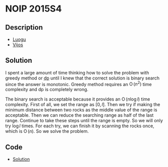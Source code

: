 # NOIP 2015S4

## Description

- [Luogu](https://www.luogu.com.cn/problem/P2678)
- [Vijos](https://www.vijos.org/p/1981)

## Solution

I spent a large amount of time thinking how to solve the problem with greedy method or <abbr title="dynamic programming">dp</abbr> until I knew that the correct solution is binary search since the answer is monotonic. Greedy method requires an $\operatorname{O}(n^2)$ time complexity and dp is completely wrong.

The binary search is acceptable because it provides an $\operatorname{O}(n\log l)$ time complexity. First of all, we set the range as $[0,l]$. Then we try if making the minimum distance between two rocks as the middle value of the range is acceptable. Then we can reduce the searching range as half of the last range. Continue to take these steps until the range is empty. So we will only try $\log l$ times. For each try, we can finish it by scanning the rocks once, which is $\operatorname{O}(n)$. So we solve the problem.

## Code

- [Solution](NOIP.2015S4.0.cpp)

